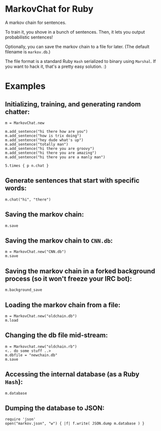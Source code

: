 # MarkovChat for Ruby

A markov chain for sentences. 

To train it, you shove in a bunch of sentences. Then, it lets you output probabilistic sentences!

Optionally, you can save the markov chain to a file for later. (The default filename is `markov.db`.)

The file format is a standard Ruby `Hash` serialized to binary using `Marshal`. If you want to hack it, that's a pretty easy solution. :)

# Examples

## Initializing, training, and generating random chatter:

    m = MarkovChat.new
    
    m.add_sentence("hi there how are you")
    m.add_sentence("how is trix doing")
    m.add_sentence("hey dude what's up")
    m.add_sentence("totally man")
    m.add_sentence("hi there you are groovy")
    m.add_sentence("hi there you are amazing")
    m.add_sentence("hi there you are a manly man")

    5.times { p n.chat }
    
## Generate sentences that start with specific words:

    m.chat("hi", "there")
    
## Saving the markov chain:
    
    m.save

## Saving the markov chain to `CNN.db`:
    
    m = MarkovChat.new("CNN.db")
    m.save
    
## Saving the markov chain in a forked background process (so it won't freeze your IRC bot):    
    
    m.background_save

## Loading the markov chain from a file:

    m = MarkovChat.new("oldchain.db")
    m.load
    
## Changing the db file mid-stream:

    m = Markovchat.new("oldchain.rb")
    <.. do some stuff ..>
    m.dbfile = "newchain.db"
    m.save

## Accessing the internal database (as a Ruby `Hash`):

    m.database

## Dumping the database to JSON:

    require 'json'
    open("markov.json", "w") { |f| f.write( JSON.dump m.database ) }
    
